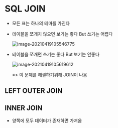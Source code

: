 # SQL JOIN

- 모든 표는 하나의 테마를 가진다

- 테이블을 쪼개지 않으면 보기는 좋다 But  쓰기는 어렵다

  ![image-20210419105546775](C:\Users\jisun\AppData\Roaming\Typora\typora-user-images\image-20210419105546775.png)

- 테이블을 쪼개면 쓰기는 좋다 But 보기는 안좋다

  ![image-20210419105619612](C:\Users\jisun\AppData\Roaming\Typora\typora-user-images\image-20210419105619612.png)

  => 이 문제를 해결하기위해 JOIN이 나옴

## LEFT OUTER JOIN





## INNER JOIN

- 양쪽에 모두 데이터가 존재하면 가져옴